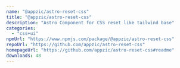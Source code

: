 ```yaml
---
name: "@appzic/astro-reset-css"
title: "@appzic/astro-reset-css"
description: "Astro Component for CSS reset like tailwind base"
categories:
  - "css+ui"
npmUrl: "https://www.npmjs.com/package/@appzic/astro-reset-css"
repoUrl: "https://github.com/appzic/astro-reset-css"
homepageUrl: "https://github.com/appzic/astro-reset-css#readme"
downloads: 48
---
```


